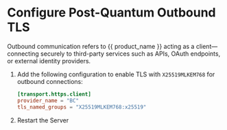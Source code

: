 # Configure Post-Quantum Outbound TLS

Outbound communication refers to {{ product_name }} acting as a client—connecting securely to third-party services such as APIs, OAuth endpoints, or external identity providers.

1. Add the following configuration to enable TLS with `X25519MLKEM768` for outbound connections:

    ```toml
    [transport.https.client]
    provider_name = "BC"
    tls_named_groups = "X25519MLKEM768:x25519"
    ```

2. Restart the Server
